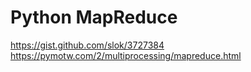 # Python MapReduce
https://gist.github.com/slok/3727384
https://pymotw.com/2/multiprocessing/mapreduce.html